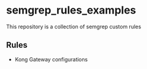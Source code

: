 # semgrep_rules_examples
This repository is a collection of semgrep custom rules

## Rules
- Kong Gateway configurations 